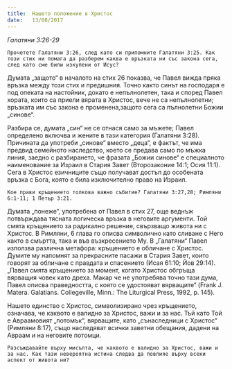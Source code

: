 ```yaml
---
title:  Нашето положение в Христос
date:   13/08/2017
---
```


_Галатяни 3:26-29_

`Прочетете Галатяни 3:26, след като си припомните Галатяни 3:25. Как този стих ни помага да разберем каква е връзката ни със закона сега, след като сме били изкупени от Исус?`

Думата „защото“ в началото на стих 26 показва, че Павел вижда пряка връзка между този стих и предишния. Точно както синът на господаря е под опеката на настойник, докато е непълнолетен, така и според Павел хората, които са приели вярата в Христос, вече не са непълнолетни; връзката им със закона е променена,защото сега са пълнолетни Божии „синове“.

Разбира се, думата „син“ не се отнася само за мъжете; Павел определено включва и жените в тази категория (Галатяни 3:28). Причината да употреби „синове“ вместо „деца“, е фактът, че има предвид семейното наследство, което се предава само по мъжка линия, заедно с разбирането, че фразата „Божии синове“ е специалното наименование за Израил в Стария Завет (Второзаконие 14:1; Осия 11:1). Сега в Христос езичниците също получават достъп до особената връзка с Бога, която е била изключително право на Израил.

`Кое прави кръщението толкова важно събитие? Галатяни 3:27,28; Римляни 6:1-11; 1 Петър 3:21.`

Думата „понеже“, употребена от Павел в стих 27, още веднъж потвърждава тясната логическа връзка в неговите аргументи. Той смята кръщението за радикално решение, свързващо живота ни с Христос. В Римляни, 6 глава го описва символично като сливане с Него както в смъртта, така и във възкресението Му. В „Галатяни“ Павел използва различна метафора: кръщението е обличане с Христос. Думите му напомнят за прекрасните пасажи в Стария Завет, които говорят за обличане с правдата и спасението (Исая 61:10; Йов 29:14). „Павел смята кръщението за момент, когато Христос обгръща вярващия човек като дреха. Макар че не употребява точно тази дума, Павел описва праведността, с която се удостояват вярващите“ (Frank J. Matera. Galatians. Collegeville, Minn.: The Liturgical Press, 1992, p. 145).

Нашето единство с Христос, символизирано чрез кръщението, означава, че каквото е валидно за Христос, важи и за нас. Тъй като Той е Авраамовият „потомък“, вярващите, като „сънаследници с Христос“ (Римляни 8:17), също наследяват всички заветни обещания, дадени на Авраам и на неговите потомци.

`Разсъждавайте върху мисълта, че каквото е валидно за Христос, важи и за нас. Как тази невероятна истина следва да повлияе върху всеки аспект от живота ни?`